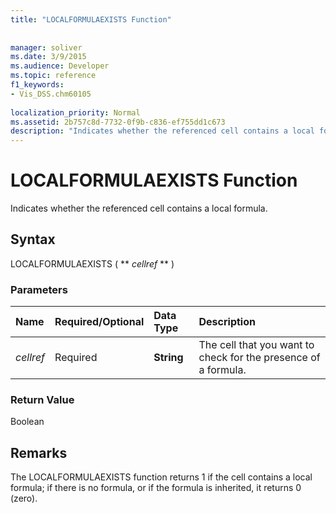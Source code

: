 ```yaml
---
title: "LOCALFORMULAEXISTS Function"
 
 
manager: soliver
ms.date: 3/9/2015
ms.audience: Developer
ms.topic: reference
f1_keywords:
- Vis_DSS.chm60105
 
localization_priority: Normal
ms.assetid: 2b757c8d-7732-0f9b-c836-ef755dd1c673
description: "Indicates whether the referenced cell contains a local formula."
---
```


# LOCALFORMULAEXISTS Function

Indicates whether the referenced cell contains a local formula. 
  
## Syntax

LOCALFORMULAEXISTS ( ** *cellref* ** ) 
  
### Parameters

|**Name**|**Required/Optional**|**Data Type**|**Description**|
|:-----|:-----|:-----|:-----|
| _cellref_ <br/> |Required  <br/> |**String** <br/> | The cell that you want to check for the presence of a formula.  <br/> |
   
### Return Value

Boolean
  
## Remarks

The LOCALFORMULAEXISTS function returns 1 if the cell contains a local formula; if there is no formula, or if the formula is inherited, it returns 0 (zero). 
  

